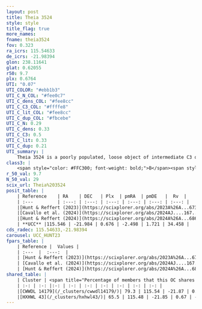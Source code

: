 ```yaml
---
layout: post
title: Theia 3524
style: style
title_flag: true
more_names: 
fname: theia3524
fov: 0.323
ra_icrs: 115.54633
de_icrs: -21.98394
glon: 238.11641
glat: 0.62055
r50: 9.7
plx: 0.6764
UTI: "0.07"
UTI_COLOR: "#ebb1b3"
UTI_C_N_COL: "#fee0c7"
UTI_C_dens_COL: "#fee8cc"
UTI_C_C3_COL: "#ffffe8"
UTI_C_lit_COL: "#fee8cc"
UTI_C_dup_COL: "#fbcebe"
UTI_C_N: 0.29
UTI_C_dens: 0.33
UTI_C_C3: 0.5
UTI_C_lit: 0.33
UTI_C_dup: 0.21
UTI_summary: |
    Theia 3524 is a poorly populated, loose object of intermediate C3 quality. It was recently reported in the literature.<br><br><span style="color: #99180f; font-weight: bold;">Warning: </span>This is likely a duplicate object, which shares a large percentage of members with at least one previously reported entry.
class3: |
    <span style="color: #FFC300; font-weight: bold;">B</span><span style="color: #FFC300; font-weight: bold;">B</span>
r_50_val: 9.7
N_50_val: 29
scix_url: Theia%203524
posit_table: |
    | Reference    | RA    | DEC   | Plx  | pmRA  | pmDE   |  Rv  |
    | :---         | :---: | :---: | :---: | :---: | :---: | :---: |
    |[Hunt & Reffert (2023)](https://scixplorer.org/abs/2023A%26A...673A.114H) | 115.674 | -22.105 | 0.665 | -2.484 | 1.732 | 39.656 |
    |[Cavallo et al. (2024)](https://scixplorer.org/abs/2024AJ....167...12C) | 115.535 | -21.964 | 0.667 | -- | -- | -- |
    |[Hunt & Reffert (2024)](https://scixplorer.org/abs/2024A%26A...686A..42H) | 115.674 | -22.105 | 0.665 | -2.484 | 1.732 | 39.656 |
    | **UCC** |115.546 | -21.984 | 0.676 | -2.498 | 1.721 | 34.458 | 
cds_radec: 115.54633,-21.98394
carousel: UCC_HUNT23
fpars_table: |
    | Reference |  Values |
    | :---  |  :---:  |
    | [Hunt & Reffert (2023)](https://scixplorer.org/abs/2023A%26A...673A.114H) | `AV50=0.167, diffAV50=0.471, MOD50=10.752, logAge50=8.424` |
    | [Cavallo et al. (2024)](https://scixplorer.org/abs/2024AJ....167...12C) | `AV50=0.6, dMod50=10.86, logAge50=8.1, [Fe/H]50=0.06` |
    | [Hunt & Reffert (2024)](https://scixplorer.org/abs/2024A%26A...686A..42H) | `MassJ=140.638` |
shared_table: |
    | Cluster | <span title="Percentage of members that this OC shares with the ones listed">%</span>   | RA   | DEC   | Plx   | pmRA  | pmDE  | Rv | UTI |
    | :-: | :-: |:-: | :-: | :-: | :-: | :-: | :-: | :-: |
    |[CWWDL 14179](/_clusters/cwwdl14179/)| 79.3 | 115.54 | -21.87 | 0.68 | -2.51 | 1.71 | 39.8 |0.03 |
    |[HXHWL 43](/_clusters/hxhwl43/)| 65.5 | 115.48 | -21.85 | 0.67 | -2.5 | 1.69 | 40.05 |0.27 |
---
```


